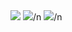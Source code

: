 <img src="https://img.shields.io/badge/react-61DAFB?style=for-the-badge&logo=react&logoColor=black">
<img src="https://img.shields.io/badge/html-E34F26?style=for-the-badge&logo=html5&logoColor=white">/n
<img src="https://img.shields.io/badge/css-1572B6?style=for-the-badge&logo=css3&logoColor=white">/n


